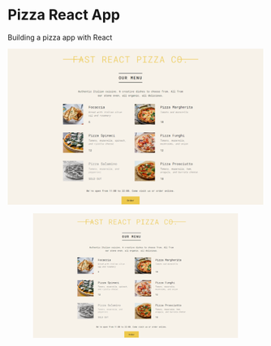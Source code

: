 # Pizza React App

Building a pizza app with React

![Pizza App](readme.png)

<p align="center">
  <img width="80%" src="readme.png" alt="app">
</p>
